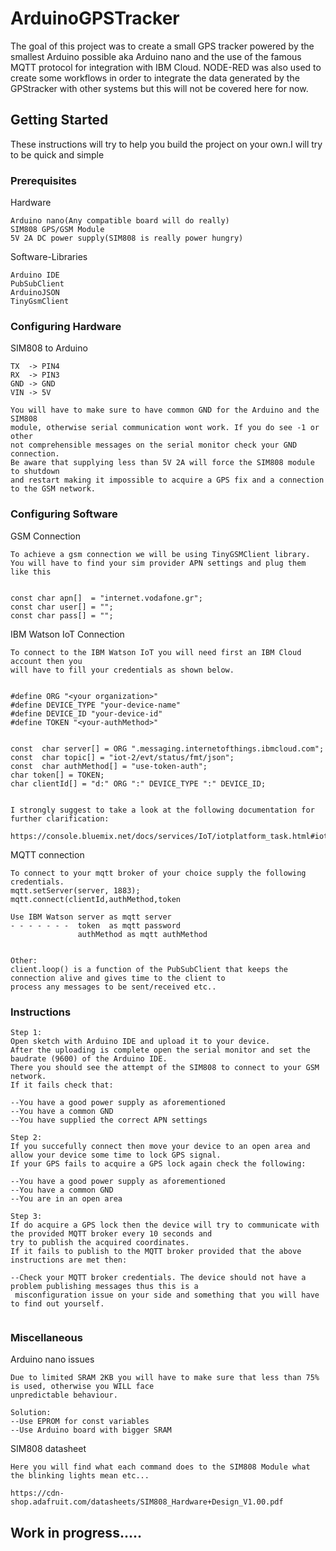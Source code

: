 # ArduinoGPSTracker

The goal of this project was to create a small GPS tracker powered by the smallest Arduino possible aka Arduino nano and the use
of the famous MQTT protocol for integration with IBM Cloud.
NODE-RED was also used to create some workflows in order to integrate the data generated by the GPStracker with other systems but
this will not be covered here for now.

## Getting Started

These instructions will try to help you build the project on your own.I will try to be quick and simple

### Prerequisites

Hardware
```
Arduino nano(Any compatible board will do really)
SIM808 GPS/GSM Module
5V 2A DC power supply(SIM808 is really power hungry)
```
Software-Libraries
```
Arduino IDE
PubSubClient
ArduinoJSON
TinyGsmClient
```

### Configuring Hardware

SIM808 to Arduino
```
TX  -> PIN4
RX  -> PIN3
GND -> GND
VIN -> 5V

You will have to make sure to have common GND for the Arduino and the SIM808
module, otherwise serial communication wont work. If you do see -1 or other
not comprehensible messages on the serial monitor check your GND connection.
Be aware that supplying less than 5V 2A will force the SIM808 module to shutdown
and restart making it impossible to acquire a GPS fix and a connection to the GSM network.
```
### Configuring Software

GSM Connection
```
To achieve a gsm connection we will be using TinyGSMClient library.
You will have to find your sim provider APN settings and plug them like this


const char apn[]  = "internet.vodafone.gr";
const char user[] = "";
const char pass[] = "";

```
IBM Watson IoT Connection

```
To connect to the IBM Watson IoT you will need first an IBM Cloud account then you
will have to fill your credentials as shown below.


#define ORG "<your organization>"
#define DEVICE_TYPE "your-device-name"
#define DEVICE_ID "your-device-id"
#define TOKEN "<your-authMethod>"


const  char server[] = ORG ".messaging.internetofthings.ibmcloud.com";
const  char topic[] = "iot-2/evt/status/fmt/json";
const  char authMethod[] = "use-token-auth";
char token[] = TOKEN;
char clientId[] = "d:" ORG ":" DEVICE_TYPE ":" DEVICE_ID;


I strongly suggest to take a look at the following documentation for further clarification:

https://console.bluemix.net/docs/services/IoT/iotplatform_task.html#iotplatform_task

```

MQTT connection

```
To connect to your mqtt broker of your choice supply the following credentials.
mqtt.setServer(server, 1883);
mqtt.connect(clientId,authMethod,token

Use IBM Watson server as mqtt server
- - - - - - -  token  as mqtt password
               authMethod as mqtt authMethod


Other:
client.loop() is a function of the PubSubClient that keeps the connection alive and gives time to the client to
process any messages to be sent/received etc..                
```

### Instructions

```
Step 1:
Open sketch with Arduino IDE and upload it to your device.
After the uploading is complete open the serial monitor and set the baudrate (9600) of the Arduino IDE.
There you should see the attempt of the SIM808 to connect to your GSM network.
If it fails check that:

--You have a good power supply as aforementioned
--You have a common GND
--You have supplied the correct APN settings

Step 2:
If you succefully connect then move your device to an open area and allow your device some time to lock GPS signal.
If your GPS fails to acquire a GPS lock again check the following:

--You have a good power supply as aforementioned
--You have a common GND
--You are in an open area

Step 3:
If do acquire a GPS lock then the device will try to communicate with the provided MQTT broker every 10 seconds and
try to publish the acquired coordinates.
If it fails to publish to the MQTT broker provided that the above instructions are met then:

--Check your MQTT broker credentials. The device should not have a problem publishing messages thus this is a
 misconfiguration issue on your side and something that you will have to find out yourself.


```

### Miscellaneous
Arduino nano issues

```
Due to limited SRAM 2KB you will have to make sure that less than 75% is used, otherwise you WILL face
unpredictable behaviour.

Solution:
--Use EPROM for const variables
--Use Arduino board with bigger SRAM
```
SIM808 datasheet

```
Here you will find what each command does to the SIM808 Module what the blinking lights mean etc...

https://cdn-shop.adafruit.com/datasheets/SIM808_Hardware+Design_V1.00.pdf
```




## Work in progress.....
<!---  
End with an example of getting some data out of the system or using it for a little demo

## Running the tests

Explain how to run the automated tests for this system

### Break down into end to end tests

Explain what these tests test and why

```
Give an example
```

### And coding style tests

Explain what these tests test and why

```
Give an example
```

## Deployment

Add additional notes about how to deploy this on a live system

## Built With

* [Dropwizard](http://www.dropwizard.io/1.0.2/docs/) - The web framework used
* [Maven](https://maven.apache.org/) - Dependency Management
* [ROME](https://rometools.github.io/rome/) - Used to generate RSS Feeds

## Contributing

Please read [CONTRIBUTING.md](https://gist.github.com/PurpleBooth/b24679402957c63ec426) for details on our code of conduct, and the process for submitting pull requests to us.

## Versioning

We use [SemVer](http://semver.org/) for versioning. For the versions available, see the [tags on this repository](https://github.com/your/project/tags).

## Authors

* **Billie Thompson** - *Initial work* - [PurpleBooth](https://github.com/PurpleBooth)

See also the list of [contributors](https://github.com/your/project/contributors) who participated in this project.

## License

This project is licensed under the MIT License - see the [LICENSE.md](LICENSE.md) file for details

## Acknowledgments

* Hat tip to anyone who's code was used
* Inspiration
* etc


--->
